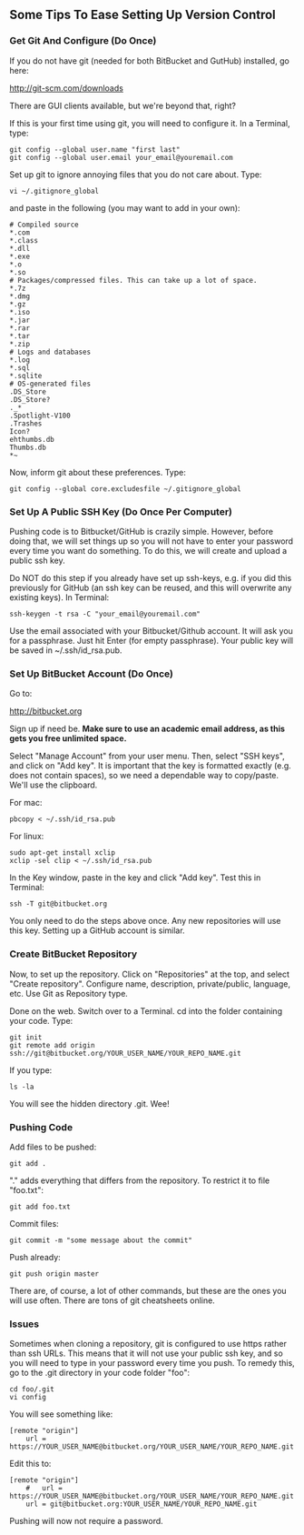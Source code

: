 Some Tips To Ease Setting Up Version Control
--------------
### Get Git And Configure (Do Once)
If you do not have git (needed for both BitBucket and GutHub) installed, go here:

http://git-scm.com/downloads

There are GUI clients available, but we're beyond that, right?

If this is your first time using git, you will need to configure it. In a Terminal, type:

	git config --global user.name "first last"
	git config --global user.email your_email@youremail.com

Set up git to ignore annoying files that you do not care about. Type:

	vi ~/.gitignore_global

and paste in the following (you may want to add in your own):

	# Compiled source
	*.com
	*.class
	*.dll
	*.exe
	*.o
	*.so
	# Packages/compressed files. This can take up a lot of space.
	*.7z
	*.dmg
	*.gz
	*.iso
	*.jar
	*.rar
	*.tar
	*.zip
	# Logs and databases
	*.log
	*.sql
	*.sqlite
	# OS-generated files
	.DS_Store
	.DS_Store?
	._*
	.Spotlight-V100
	.Trashes
	Icon?
	ehthumbs.db
	Thumbs.db
	*~

Now, inform git about these preferences. Type:

	git config --global core.excludesfile ~/.gitignore_global

### Set Up A Public SSH Key (Do Once Per Computer)
Pushing code is to Bitbucket/GitHub is crazily simple. However, before doing that, we will set things up so you will not have to enter your password every time you want do something. To do this, we will create and upload a public ssh key.

Do NOT do this step if you already have set up ssh-keys, e.g. if you did this previously for GitHub (an ssh key can be reused, and this will overwrite any existing keys). In Terminal:

	ssh-keygen -t rsa -C "your_email@youremail.com"

Use the email associated with your Bitbucket/Github account. It will ask you for a passphrase. Just hit Enter (for empty passphrase). Your public key will be saved in ~/.ssh/id_rsa.pub. 

### Set Up BitBucket Account (Do Once)
Go to:

http://bitbucket.org

Sign up if need be. **Make sure to use an academic email address, as this gets you free unlimited space.**

Select "Manage Account" from your user menu. Then, select "SSH keys", and click on "Add key". It is important that the key is formatted exactly (e.g. does not contain spaces), so we need a dependable way to copy/paste. We'll use the clipboard.

For mac:

	pbcopy < ~/.ssh/id_rsa.pub

For linux:

	sudo apt-get install xclip
	xclip -sel clip < ~/.ssh/id_rsa.pub

In the Key window, paste in the key and click "Add key". Test this in Terminal:

	ssh -T git@bitbucket.org

You only need to do the steps above once. Any new repositories will use this key. Setting up a GitHub account is similar.

### Create BitBucket Repository
Now, to set up the repository. Click on "Repositories" at the top, and select "Create repository". Configure name, description, private/public, language, etc. Use Git as Repository type.

Done on the web. Switch over to a Terminal. cd into the folder containing your code. Type:

	git init
	git remote add origin ssh://git@bitbucket.org/YOUR_USER_NAME/YOUR_REPO_NAME.git

If you type:

	ls -la

You will see the hidden directory .git. Wee!

### Pushing Code
Add files to be pushed:

	git add .

"." adds everything that differs from the repository. To restrict it to file "foo.txt":

	git add foo.txt

Commit files:

	git commit -m "some message about the commit"

Push already:

	git push origin master

There are, of course, a lot of other commands, but these are the ones you will use often. There are tons of git cheatsheets online.

### Issues
Sometimes when cloning a repository, git is configured to use https rather than ssh URLs. This means that it will not use your public ssh key, and so you will need to type in your password every time you push. To remedy this, go to the .git directory in your code folder "foo":

	cd foo/.git
	vi config

You will see something like:

	[remote "origin"]
		url = https://YOUR_USER_NAME@bitbucket.org/YOUR_USER_NAME/YOUR_REPO_NAME.git

Edit this to:

	[remote "origin"]
		#	url = https://YOUR_USER_NAME@bitbucket.org/YOUR_USER_NAME/YOUR_REPO_NAME.git
		url = git@bitbucket.org:YOUR_USER_NAME/YOUR_REPO_NAME.git

Pushing will now not require a password.
